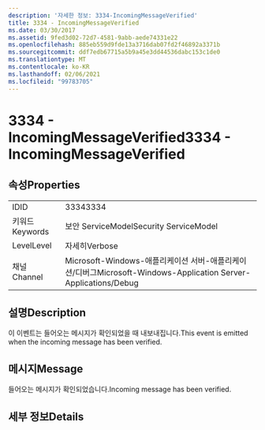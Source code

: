 ```yaml
---
description: '자세한 정보: 3334-IncomingMessageVerified'
title: 3334 - IncomingMessageVerified
ms.date: 03/30/2017
ms.assetid: 9fed3d02-72d7-4581-9abb-aede74331e22
ms.openlocfilehash: 885eb559d9fde13a3716dab07fd2f46892a3371b
ms.sourcegitcommit: ddf7edb67715a5b9a45e3dd44536dabc153c1de0
ms.translationtype: MT
ms.contentlocale: ko-KR
ms.lasthandoff: 02/06/2021
ms.locfileid: "99783705"
---
```

# <a name="3334---incomingmessageverified"></a><span data-ttu-id="26f3f-103">3334 - IncomingMessageVerified</span><span class="sxs-lookup"><span data-stu-id="26f3f-103">3334 - IncomingMessageVerified</span></span>

## <a name="properties"></a><span data-ttu-id="26f3f-104">속성</span><span class="sxs-lookup"><span data-stu-id="26f3f-104">Properties</span></span>  
  
|||  
|-|-|  
|<span data-ttu-id="26f3f-105">ID</span><span class="sxs-lookup"><span data-stu-id="26f3f-105">ID</span></span>|<span data-ttu-id="26f3f-106">3334</span><span class="sxs-lookup"><span data-stu-id="26f3f-106">3334</span></span>|  
|<span data-ttu-id="26f3f-107">키워드</span><span class="sxs-lookup"><span data-stu-id="26f3f-107">Keywords</span></span>|<span data-ttu-id="26f3f-108">보안 ServiceModel</span><span class="sxs-lookup"><span data-stu-id="26f3f-108">Security ServiceModel</span></span>|  
|<span data-ttu-id="26f3f-109">Level</span><span class="sxs-lookup"><span data-stu-id="26f3f-109">Level</span></span>|<span data-ttu-id="26f3f-110">자세히</span><span class="sxs-lookup"><span data-stu-id="26f3f-110">Verbose</span></span>|  
|<span data-ttu-id="26f3f-111">채널</span><span class="sxs-lookup"><span data-stu-id="26f3f-111">Channel</span></span>|<span data-ttu-id="26f3f-112">Microsoft-Windows-애플리케이션 서버-애플리케이션/디버그</span><span class="sxs-lookup"><span data-stu-id="26f3f-112">Microsoft-Windows-Application Server-Applications/Debug</span></span>|  
  
## <a name="description"></a><span data-ttu-id="26f3f-113">설명</span><span class="sxs-lookup"><span data-stu-id="26f3f-113">Description</span></span>  

 <span data-ttu-id="26f3f-114">이 이벤트는 들어오는 메시지가 확인되었을 때 내보내집니다.</span><span class="sxs-lookup"><span data-stu-id="26f3f-114">This event is emitted when the incoming message has been verified.</span></span>  
  
## <a name="message"></a><span data-ttu-id="26f3f-115">메시지</span><span class="sxs-lookup"><span data-stu-id="26f3f-115">Message</span></span>  

 <span data-ttu-id="26f3f-116">들어오는 메시지가 확인되었습니다.</span><span class="sxs-lookup"><span data-stu-id="26f3f-116">Incoming message has been verified.</span></span>  
  
## <a name="details"></a><span data-ttu-id="26f3f-117">세부 정보</span><span class="sxs-lookup"><span data-stu-id="26f3f-117">Details</span></span>
